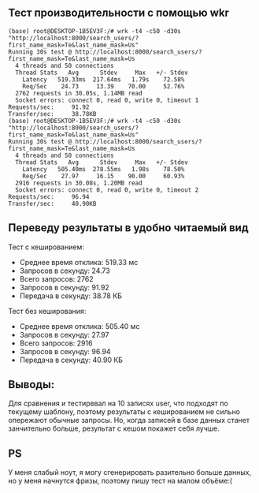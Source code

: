 ## Тест производительности с помощью wkr

```
(base) root@DESKTOP-1B5EV3F:/# wrk -t4 -c50 -d30s "http://localhost:8000/search_users/?first_name_mask=Te&last_name_mask=Us"
Running 30s test @ http://localhost:8000/search_users/?first_name_mask=Te&last_name_mask=Us
  4 threads and 50 connections
  Thread Stats   Avg      Stdev     Max   +/- Stdev
    Latency   519.33ms  217.64ms   1.79s    72.58%
    Req/Sec    24.73     13.39    70.00     52.76%
  2762 requests in 30.05s, 1.14MB read
  Socket errors: connect 0, read 0, write 0, timeout 1
Requests/sec:     91.92
Transfer/sec:     38.78KB
(base) root@DESKTOP-1B5EV3F:/# wrk -t4 -c50 -d30s "http://localhost:8000/search_users/?first_name_mask=Te&last_name_mask=Us"
Running 30s test @ http://localhost:8000/search_users/?first_name_mask=Te&last_name_mask=Us
  4 threads and 50 connections
  Thread Stats   Avg      Stdev     Max   +/- Stdev
    Latency   505.40ms  278.55ms   1.98s    78.50%
    Req/Sec    27.97     16.15    90.00     60.93%
  2916 requests in 30.08s, 1.20MB read
  Socket errors: connect 0, read 0, write 0, timeout 2
Requests/sec:     96.94
Transfer/sec:     40.90KB
```

## Переведу результаты в удобно читаемый вид

Тест с кешированием:

- Среднее время отклика: 519.33 мс
- Запросов в секунду: 24.73
- Всего запросов: 2762
- Запросов в секунду: 91.92
- Передача в секунду: 38.78 КБ

Тест без кеширования:
- Среднее время отклика: 505.40 мс
- Запросов в секунду: 27.97
- Всего запросов: 2916
- Запросов в секунду: 96.94
- Передача в секунду: 40.90 КБ

## Выводы:
Для сравнения и тестирввал на 10 записях user, что подходят по текущему шаблону, поэтому результаты с кешированием не сильно опережают обычные запросы. Но, когда записей в базе данных станет занчительно больше, результат с кешом покажет себя лучше.

## PS 
У меня слабый ноут, я могу сгенерировать разительно больше данных, но у меня начнутся фризы, поэтому пишу тест на малом объёме:(